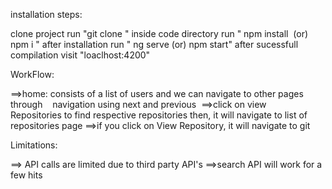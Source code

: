 installation steps:

clone project run "git clone <url>"
inside code directory run " npm install  (or) npm i " 
after installation run " ng serve (or) npm start" 
after sucessfull compilation visit "loaclhost:4200"

WorkFlow:

==>home: consists of a list of users and we can navigate to other pages through    navigation using next and previous 
==>click on view Repositories to find respective repositories then, it will navigate to list of repositories page
==>if you click on View Repository, it will navigate to git 

Limitations: 

==> API calls are limited due to third party API's
==>search API will work for a few hits
